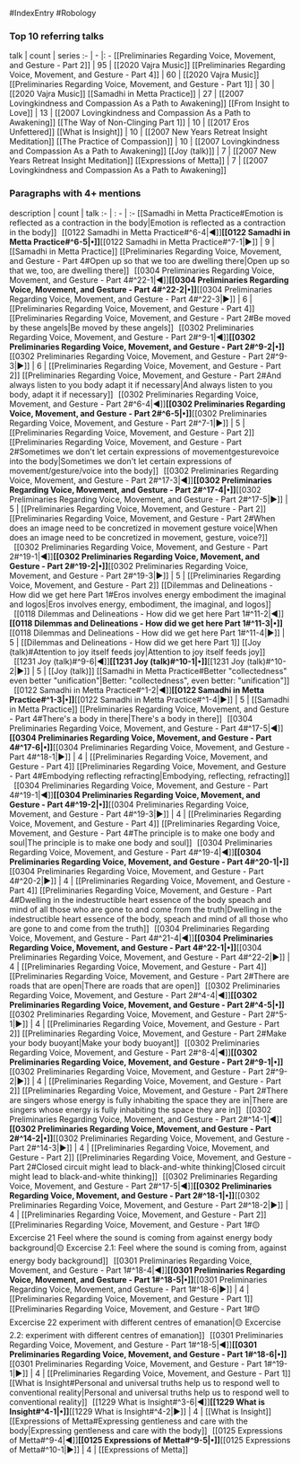 #IndexEntry #Robology

### Top 10 referring talks
talk | count | series
:- | - |: -
[[Preliminaries Regarding Voice, Movement, and Gesture - Part 2]] | 95 | [[2020 Vajra Music]]
[[Preliminaries Regarding Voice, Movement, and Gesture - Part 4]] | 60 | [[2020 Vajra Music]]
[[Preliminaries Regarding Voice, Movement, and Gesture - Part 1]] | 30 | [[2020 Vajra Music]]
[[Samadhi in Metta Practice]] | 27 | [[2007 Lovingkindness and Compassion As a Path to Awakening]]
[[From Insight to Love]] | 13 | [[2007 Lovingkindness and Compassion As a Path to Awakening]]
[[The Way of Non-Clinging Part 1]] | 10 | [[2017 Eros Unfettered]]
[[What is Insight]] | 10 | [[2007 New Years Retreat Insight Meditation]]
[[The Practice of Compassion]] | 10 | [[2007 Lovingkindness and Compassion As a Path to Awakening]]
[[Joy (talk)]] | 7 | [[2007 New Years Retreat Insight Meditation]]
[[Expressions of Metta]] | 7 | [[2007 Lovingkindness and Compassion As a Path to Awakening]]

### Paragraphs with 4+ mentions
description | count | talk
:- | : - | :-
[[Samadhi in Metta Practice#Emotion is reflected as a contraction in the body\|Emotion is reflected as a contraction in the body]] &nbsp;&nbsp;[[0122 Samadhi in Metta Practice#^6-4\|◀]]**[[0122 Samadhi in Metta Practice#^6-5\|•]]**[[0122 Samadhi in Metta Practice#^7-1\|▶]] | 9 | [[Samadhi in Metta Practice]]
[[Preliminaries Regarding Voice, Movement, and Gesture - Part 4#Open up so that we too are dwelling there\|Open up so that we, too, are dwelling there]] &nbsp;&nbsp;[[0304 Preliminaries Regarding Voice, Movement, and Gesture - Part 4#^22-1\|◀]]**[[0304 Preliminaries Regarding Voice, Movement, and Gesture - Part 4#^22-2\|•]]**[[0304 Preliminaries Regarding Voice, Movement, and Gesture - Part 4#^22-3\|▶]] | 6 | [[Preliminaries Regarding Voice, Movement, and Gesture - Part 4]]
[[Preliminaries Regarding Voice, Movement, and Gesture - Part 2#Be moved by these angels\|Be moved by these angels]] &nbsp;&nbsp;[[0302 Preliminaries Regarding Voice, Movement, and Gesture - Part 2#^9-1\|◀]]**[[0302 Preliminaries Regarding Voice, Movement, and Gesture - Part 2#^9-2\|•]]**[[0302 Preliminaries Regarding Voice, Movement, and Gesture - Part 2#^9-3\|▶]] | 6 | [[Preliminaries Regarding Voice, Movement, and Gesture - Part 2]]
[[Preliminaries Regarding Voice, Movement, and Gesture - Part 2#And always listen to you body adapt it if necessary\|And always listen to you body, adapt it if necessary]] &nbsp;&nbsp;[[0302 Preliminaries Regarding Voice, Movement, and Gesture - Part 2#^6-4\|◀]]**[[0302 Preliminaries Regarding Voice, Movement, and Gesture - Part 2#^6-5\|•]]**[[0302 Preliminaries Regarding Voice, Movement, and Gesture - Part 2#^7-1\|▶]] | 5 | [[Preliminaries Regarding Voice, Movement, and Gesture - Part 2]]
[[Preliminaries Regarding Voice, Movement, and Gesture - Part 2#Sometimes we don't let certain expressions of movementgesturevoice into the body\|Sometimes we don't let certain expressions of movement/gesture/voice into the body]] &nbsp;&nbsp;[[0302 Preliminaries Regarding Voice, Movement, and Gesture - Part 2#^17-3\|◀]]**[[0302 Preliminaries Regarding Voice, Movement, and Gesture - Part 2#^17-4\|•]]**[[0302 Preliminaries Regarding Voice, Movement, and Gesture - Part 2#^17-5\|▶]] | 5 | [[Preliminaries Regarding Voice, Movement, and Gesture - Part 2]]
[[Preliminaries Regarding Voice, Movement, and Gesture - Part 2#When does an image need to be concretized in movement gesture voice\|When does an image need to be concretized in movement, gesture, voice?]] &nbsp;&nbsp;[[0302 Preliminaries Regarding Voice, Movement, and Gesture - Part 2#^19-1\|◀]]**[[0302 Preliminaries Regarding Voice, Movement, and Gesture - Part 2#^19-2\|•]]**[[0302 Preliminaries Regarding Voice, Movement, and Gesture - Part 2#^19-3\|▶]] | 5 | [[Preliminaries Regarding Voice, Movement, and Gesture - Part 2]]
[[Dilemmas and Delineations - How did we get here Part 1#Eros involves energy embodiment the imaginal and logos\|Eros involves energy, embodiment, the imaginal, and logos]] &nbsp;&nbsp;[[0118 Dilemmas and Delineations - How did we get here Part 1#^11-2\|◀]]**[[0118 Dilemmas and Delineations - How did we get here Part 1#^11-3\|•]]**[[0118 Dilemmas and Delineations - How did we get here Part 1#^11-4\|▶]] | 5 | [[Dilemmas and Delineations - How did we get here Part 1]]
[[Joy (talk)#Attention to joy itself feeds joy\|Attention to joy itself feeds joy]] &nbsp;&nbsp;[[1231 Joy (talk)#^9-6\|◀]]**[[1231 Joy (talk)#^10-1\|•]]**[[1231 Joy (talk)#^10-2\|▶]] | 5 | [[Joy (talk)]]
[[Samadhi in Metta Practice#Better "collectedness" even better "unification"\|Better: "collectedness", even better: "unification"]] &nbsp;&nbsp;[[0122 Samadhi in Metta Practice#^1-2\|◀]]**[[0122 Samadhi in Metta Practice#^1-3\|•]]**[[0122 Samadhi in Metta Practice#^1-4\|▶]] | 5 | [[Samadhi in Metta Practice]]
[[Preliminaries Regarding Voice, Movement, and Gesture - Part 4#There's a body in there\|There's a body in there]] &nbsp;&nbsp;[[0304 Preliminaries Regarding Voice, Movement, and Gesture - Part 4#^17-5\|◀]]**[[0304 Preliminaries Regarding Voice, Movement, and Gesture - Part 4#^17-6\|•]]**[[0304 Preliminaries Regarding Voice, Movement, and Gesture - Part 4#^18-1\|▶]] | 4 | [[Preliminaries Regarding Voice, Movement, and Gesture - Part 4]]
[[Preliminaries Regarding Voice, Movement, and Gesture - Part 4#Embodying reflecting refracting\|Embodying, reflecting, refracting]] &nbsp;&nbsp;[[0304 Preliminaries Regarding Voice, Movement, and Gesture - Part 4#^19-1\|◀]]**[[0304 Preliminaries Regarding Voice, Movement, and Gesture - Part 4#^19-2\|•]]**[[0304 Preliminaries Regarding Voice, Movement, and Gesture - Part 4#^19-3\|▶]] | 4 | [[Preliminaries Regarding Voice, Movement, and Gesture - Part 4]]
[[Preliminaries Regarding Voice, Movement, and Gesture - Part 4#The principle is to make one body and soul\|The principle is to make one body and soul]] &nbsp;&nbsp;[[0304 Preliminaries Regarding Voice, Movement, and Gesture - Part 4#^19-4\|◀]]**[[0304 Preliminaries Regarding Voice, Movement, and Gesture - Part 4#^20-1\|•]]**[[0304 Preliminaries Regarding Voice, Movement, and Gesture - Part 4#^20-2\|▶]] | 4 | [[Preliminaries Regarding Voice, Movement, and Gesture - Part 4]]
[[Preliminaries Regarding Voice, Movement, and Gesture - Part 4#Dwelling in the indestructible heart essence of the body speach and mind of all those who are gone to and come from the truth\|Dwelling in the indestructible heart essence of the body, speach and mind of all those who are gone to and come from the truth]] &nbsp;&nbsp;[[0304 Preliminaries Regarding Voice, Movement, and Gesture - Part 4#^21-4\|◀]]**[[0304 Preliminaries Regarding Voice, Movement, and Gesture - Part 4#^22-1\|•]]**[[0304 Preliminaries Regarding Voice, Movement, and Gesture - Part 4#^22-2\|▶]] | 4 | [[Preliminaries Regarding Voice, Movement, and Gesture - Part 4]]
[[Preliminaries Regarding Voice, Movement, and Gesture - Part 2#There are roads that are open\|There are roads that are open]] &nbsp;&nbsp;[[0302 Preliminaries Regarding Voice, Movement, and Gesture - Part 2#^4-4\|◀]]**[[0302 Preliminaries Regarding Voice, Movement, and Gesture - Part 2#^4-5\|•]]**[[0302 Preliminaries Regarding Voice, Movement, and Gesture - Part 2#^5-1\|▶]] | 4 | [[Preliminaries Regarding Voice, Movement, and Gesture - Part 2]]
[[Preliminaries Regarding Voice, Movement, and Gesture - Part 2#Make your body buoyant\|Make your body buoyant]] &nbsp;&nbsp;[[0302 Preliminaries Regarding Voice, Movement, and Gesture - Part 2#^8-4\|◀]]**[[0302 Preliminaries Regarding Voice, Movement, and Gesture - Part 2#^9-1\|•]]**[[0302 Preliminaries Regarding Voice, Movement, and Gesture - Part 2#^9-2\|▶]] | 4 | [[Preliminaries Regarding Voice, Movement, and Gesture - Part 2]]
[[Preliminaries Regarding Voice, Movement, and Gesture - Part 2#There are singers whose energy is fully inhabiting the space they are in\|There are singers whose energy is fully inhabiting the space they are in]] &nbsp;&nbsp;[[0302 Preliminaries Regarding Voice, Movement, and Gesture - Part 2#^14-1\|◀]]**[[0302 Preliminaries Regarding Voice, Movement, and Gesture - Part 2#^14-2\|•]]**[[0302 Preliminaries Regarding Voice, Movement, and Gesture - Part 2#^14-3\|▶]] | 4 | [[Preliminaries Regarding Voice, Movement, and Gesture - Part 2]]
[[Preliminaries Regarding Voice, Movement, and Gesture - Part 2#Closed circuit might lead to black-and-white thinking\|Closed circuit might lead to black-and-white thinking]] &nbsp;&nbsp;[[0302 Preliminaries Regarding Voice, Movement, and Gesture - Part 2#^17-5\|◀]]**[[0302 Preliminaries Regarding Voice, Movement, and Gesture - Part 2#^18-1\|•]]**[[0302 Preliminaries Regarding Voice, Movement, and Gesture - Part 2#^18-2\|▶]] | 4 | [[Preliminaries Regarding Voice, Movement, and Gesture - Part 2]]
[[Preliminaries Regarding Voice, Movement, and Gesture - Part 1#🟡 Excercise 21 Feel where the sound is coming from against energy body background\|🟡 Excercise 2.1: Feel where the sound is coming from, against energy body background]] &nbsp;&nbsp;[[0301 Preliminaries Regarding Voice, Movement, and Gesture - Part 1#^18-4\|◀]]**[[0301 Preliminaries Regarding Voice, Movement, and Gesture - Part 1#^18-5\|•]]**[[0301 Preliminaries Regarding Voice, Movement, and Gesture - Part 1#^18-6\|▶]] | 4 | [[Preliminaries Regarding Voice, Movement, and Gesture - Part 1]]
[[Preliminaries Regarding Voice, Movement, and Gesture - Part 1#🟡 Excercise 22 experiment with different centres of emanation\|🟡 Excercise 2.2: experiment with different centres of emanation]] &nbsp;&nbsp;[[0301 Preliminaries Regarding Voice, Movement, and Gesture - Part 1#^18-5\|◀]]**[[0301 Preliminaries Regarding Voice, Movement, and Gesture - Part 1#^18-6\|•]]**[[0301 Preliminaries Regarding Voice, Movement, and Gesture - Part 1#^19-1\|▶]] | 4 | [[Preliminaries Regarding Voice, Movement, and Gesture - Part 1]]
[[What is Insight#Personal and universal truths help us to respond well to conventional reality\|Personal and universal truths help us to respond well to conventional reality]] &nbsp;&nbsp;[[1229 What is Insight#^3-6\|◀]]**[[1229 What is Insight#^4-1\|•]]**[[1229 What is Insight#^4-2\|▶]] | 4 | [[What is Insight]]
[[Expressions of Metta#Expressing gentleness and care with the body\|Expressing gentleness and care with the body]] &nbsp;&nbsp;[[0125 Expressions of Metta#^9-4\|◀]]**[[0125 Expressions of Metta#^9-5\|•]]**[[0125 Expressions of Metta#^10-1\|▶]] | 4 | [[Expressions of Metta]]

